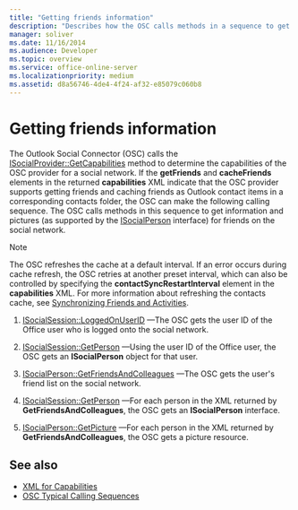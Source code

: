 ```yaml
---
title: "Getting friends information"
description: "Describes how the OSC calls methods in a sequence to get information and pictures for friends on the social network."
manager: soliver
ms.date: 11/16/2014
ms.audience: Developer
ms.topic: overview
ms.service: office-online-server
ms.localizationpriority: medium
ms.assetid: d8a56746-4de4-4f24-af32-e85079c060b8
---
```


# Getting friends information

The Outlook Social Connector (OSC) calls the [ISocialProvider::GetCapabilities](isocialprovider-getcapabilities.md) method to determine the capabilities of the OSC provider for a social network. If the **getFriends** and **cacheFriends** elements in the returned **capabilities** XML indicate that the OSC provider supports getting friends and caching friends as Outlook contact items in a corresponding contacts folder, the OSC can make the following calling sequence. The OSC calls methods in this sequence to get information and pictures (as supported by the [ISocialPerson](isocialpersoniunknown.md) interface) for friends on the social network. 
  
> [!NOTE]
> The OSC refreshes the cache at a default interval. If an error occurs during cache refresh, the OSC retries at another preset interval, which can also be controlled by specifying the **contactSyncRestartInterval** element in the **capabilities** XML. For more information about refreshing the contacts cache, see [Synchronizing Friends and Activities](synchronizing-friends-and-activities.md). 
  
1. [ISocialSession::LoggedOnUserID](isocialsession-loggedonuserid.md) —The OSC gets the user ID of the Office user who is logged onto the social network. 
    
2. [ISocialSession::GetPerson](isocialsession-getperson.md) —Using the user ID of the Office user, the OSC gets an **ISocialPerson** object for that user. 
    
3. [ISocialPerson::GetFriendsAndColleagues](isocialperson-getfriendsandcolleagues.md) —The OSC gets the user's friend list on the social network. 
    
4. [ISocialSession::GetPerson](isocialsession-getperson.md) —For each person in the XML returned by **GetFriendsAndColleagues**, the OSC gets an **ISocialPerson** interface. 
    
5. [ISocialPerson::GetPicture](isocialperson-getpicture.md) —For each person in the XML returned by **GetFriendsAndColleagues**, the OSC gets a picture resource.
    
## See also

- [XML for Capabilities](xml-for-capabilities.md)
- [OSC Typical Calling Sequences](osc-typical-calling-sequences.md)

